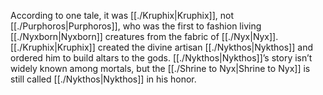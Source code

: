According to one tale, it was [[./Kruphix|Kruphix]], not [[./Purphoros|Purphoros]], who was the first to fashion living [[./Nyxborn|Nyxborn]] creatures from the fabric of [[./Nyx|Nyx]]. [[./Kruphix|Kruphix]] created the divine artisan [[./Nykthos|Nykthos]] and ordered him to build altars to the gods. [[./Nykthos|Nykthos]]’s story isn’t widely known among mortals, but the [[./Shrine to Nyx|Shrine to Nyx]] is still called [[./Nykthos|Nykthos]] in his honor.
